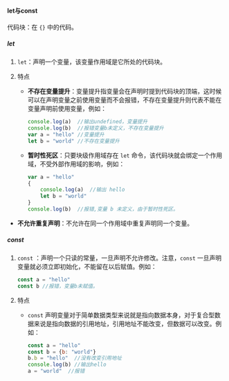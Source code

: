 #### let与const

代码块：在 `{}` 中的代码。

##### let

1. `let`：声明一个变量，该变量作用域是它所处的代码块。

2. 特点

   - **不存在变量提升**：变量提升指变量会在声明时提到代码块的顶端，这时候可以在声明变量之前使用变量而不会报错，不存在变量提升则代表不能在变量声明前使用变量，例如：

     ```javascript
     console.log(a)  //输出undefined，变量提升
     console.log(b)  //报错变量b未定义，不存在变量提升
     var a = "hello" //变量提升
     let b = "world" //不存在变量提升
     ```

   - **暂时性死区**：只要块级作用域存在 `let` 命令，该代码块就会绑定一个作用域，不受外部作用域的影响，例如：

     ```javascript
     var a = "hello"
     {
         console.log(a)  //输出 hello
         let b = "world"
     }
     console.log(b)  //报错,变量 b 未定义，由于暂时性死区。
     ```
     
- **不允许重复声明**：不允许在同一个作用域中重复声明同一个变量。

##### const

1. `const` ：声明一个只读的常量，一旦声明不允许修改。注意，`const` 一旦声明变量就必须立即初始化，不能留在以后赋值。例如：

   ```javascript
   const a = "hello"
   const b //报错，变量b未赋值。
   ```

2. 特点

   - `const` 声明变量对于简单数据类型来说就是指向数据本身，对于复合型数据来说是指向数据的引用地址，引用地址不能改变，但数据可以改变。例如：

     ```javascript
     const a = "hello"
     const b = {b: "world"}
     b.b = "hello"  //没有改变引用地址
     console.log(b) //输出hello
     a = "world"  //报错
     ```
